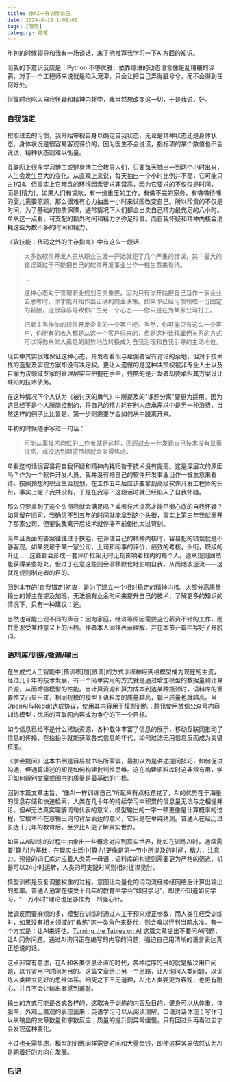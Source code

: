```yaml
---
title: 像AI一样训练自己
date: 2024-8-18 1:08:00
tags: [随笔]
category: 随笔
---
```


年初的时候领导和我有一场谈话，末了他推荐我学习一下AI方面的知识。

而我的下意识反应是：Python 不够优雅，依靠缩进的动态语言像是乱糟糟的涂鸦，对于一个工程师来说就是陷入泥潭，只会让把自己弄得脏兮兮，而不会得到任何好处。

但彼时我陷入自我怀疑和精神内耗中，我当然想改变这一切，于是我说，好。



### 自我锚定

按照过去的习惯，我开始审视自身以确定自我状态，无论是精神状态还是身体状态。身体状况是很容易客观评价的，因为医生不会说谎，指标项的某个数值也不会说谎，精神状态则难以衡量。

互联网上很多学习博主或健身博主会教导人们，只要每天抽出一到两个小时出来，人生会发生巨大的变化。从直观上来说，每天抽出一个小时比例并不高，它可能只占1/24。但事实上它暗含的环境因素要求非常高，因为它要求的不仅仅是时间，而是[精力]。如果人们有贷款，有一份重压的工作，有做不完的家务，有嗷嗷待哺的婴儿需要照顾，那么很难有心力抽出一小时来试图改变自己。所以珍贵的不仅是时间，为了基础的物质保障，通常情况下人们都会出卖自己精力最充足的八小时。单从这一点看，可支配的额外时间和精力才弥足珍贵。而自我怀疑和精神内核会消耗这些为数不多的时间和精力。

《软技能：代码之外的生存指南》中有这么一段话：

> 大多数软件开发人员从职业生涯一开始就犯了几个严重的错误，其中最大的错误莫过于不能把自己的软件开发事业当作一桩生意来看待。
>
> ...
>
> 这种心态对于管理职业规划至关重要。因为只有你开始把自己当作一家企业去思考时，你才能开始作出正确的商业决策。如果你已经习惯领取一份固定的薪酬，这很容易导致你产生另一个心态——你只是在为某家公司打工。
>
> 把雇主当作你的软件开发企业的一个客户吧。当然，你可能只有这么一个客户，你所有的收入都是从这一个客户得来的，但是这种诠释雇佣关系的方式可以将你从仰人鼻息的弱势地位转换成为自我治理和自我引导的主动地位。

现实中其实很难保证这种心态，开发者看似与雇佣者留有讨论的余地，但对于技术栈的选型及实现方案却没有决定权。更让人遗憾的是这种决策权被非专业人士以及自喻为该领域专家的管理层牢牢把握在手中，残酷的是开发者却要承担其方案设计缺陷的技术债务。

在这种情况下个人认为《被讨厌的勇气》中所提及的"课题分离"要更为适用。因为这已经不是个人所能控制的，将自己的精力耗在别人应承需求中是另一种浪费，当然这样的例子比比皆是，第一步则需要学会如何从中脱离开来。

年初的时候随手写过一句话：

> 可能从事技术岗位的工作者就是这样，回顾过去一年发现自己技术没有显著提高，或没达到期望目标就会变得焦虑。

单看这句话很容易将自我怀疑和精神内耗归咎于技术没有提高。这是深层次的原因吗？作为一个软件开发人员，我并没有把自己的软件开发事业当作一桩生意来看待，按照预想的职业生涯规划，在工作五年后应该要拿到高级软件开发工程师的头衔，事实上呢？我并没有，于是在我写下这段话时就已经陷入了自我怀疑。

那么只要拿到了这个头衔我就会满足吗？或者技术提高才能平衡心底的自我怀疑？如果留在旧司，我确信不到五年的时间就能拿到这个头衔，事实上第三年我就离开了那家公司，但要说我离开后技术就停滞不前倒也太过苛刻。

简单且表面的答案往往过于狭隘，在评估自己的精神内核时，容易犯的错误就是不够客观。如果受雇于某一家公司，上司和同事的评价，绩效的考核，头衔，职级的升迁……这些都会形成一套评价框架无时无刻影响着框内的每个人。遵从规则固然能获得某些好处，但过于在意这些则会潜移默化地影响自我，从而随波逐流——这就是规则制定者的目的。

回到本节的[自我锚定]初衷，是为了建立一个相对稳定的精神内核。大部分高质量输出的博主在提及加班，无法拥有业余时间来提升自己的技术，了解更多的知识的情况下，只有一种建议：逃。

当然也可能出现不同的声音：因为家庭，经济等原因需要这份薪资不错的工作，而甘愿忍受某种意义上的压榨。作者本人同样表示理解，并在本节开篇中写好了开脱词。



### 语料库/训练/微调/输出

在生成式人工智能中[预训练]加[微调]的方式训练神经网络模型成为现在的主流，经过几十年的技术发展，有一个简单实用的方式就是通过增加模型的数据量和计算资源，从而增强模型的性能。当计算资源和算力成本到达某种瓶颈时，语料库的重要性又凸显出来，相同规模的模型下语料库的质量越高，输出质量也就越高。当OpenAI与Reddit达成协议，使用其内容用于模型训练；腾讯使用微信公众号内容训练模型；优质的互联网内容成为争夺的下一个目标。

如今信息已经不是什么稀缺资源，各种载体丰富了信息的展示，移动互联网推动了信息的传播，在抬抬手就能获取各式信息的年代，如何过滤无用信息反而成为关键技能。

《学会提问》这本书倒是容易被书名所蒙骗，最初以为是讲述提问技巧，如何促进沟通，但通篇讲述的却是如何构建批判性思维。这在构建语料库时这非常有用，学习如何辨别文章或图书的质量是最基础的门槛。

回到本篇文章主旨，“像AI一样训练自己”听起来有点标题党了，AI的优势在于海量的信息存储和快速检索，人类在几十年的持续学习中积累的信息量无法与之相提并论。但AI无法真实理解词句代表的意义，模型输出的一字一顿更像是计算概率的过程，它根本不在意输出词句背后表达的意义，它只是在单纯猜测。普通人在经历过长达十几年的教育后，至少比AI更了解真实世界。

如果从AI训练的过程中抽象出一些概念对应到真实世界，比如在训练AI时，通常需要[算力]为基础，在现实生活中[算力]更像是第一节中所提及的时间，精力，注意力。预设的词汇库对应着人类第一母语；语料库的构建则需要更为严格的筛选，机器可以24小时运转，人类的可支配时间则相对捉襟见肘。

模型训练是反复调整权重的过程，意图让向量化的词句流经神经网络后计算出输出的概率。普通人通常在接受十几年的教育中学会“如何学习”，即使不知道如何学习，“一万小时”理论也足够作为一剂强心针。

微调反而要麻烦的多，模型在训练时通过人工干预来矫正参数，而人类在经受训练时，如果没有相关领域的"教练"这一类角色来替代，则会难以评判当前水准。有一个方式是：让AI来评估。[Turning the Tables on AI](https://ia.net/topics/turning-the-tables-on-ai) 这篇文章提出不要问AI问题，让AI问你问题。通过AI询问正在编写的内容的问题，强迫自己用清晰的语言表达真正想说的话。

这点非常有意思，在AI和各类信息泛滥的时代，各种程序的目的就是解决用户问题，以节省用户时间为目的。这篇文章给出另一个思路，让AI询问人类问题，以训练人类建立更好的思维体系。细究之下不无道理，AI比人类要更为客观，也更有耐心，并且不会让输出者感到羞耻。

输出的方式可能是各式各样的，这取决于训练的内容及目的，健身可以从体重，体脂率，外观上直观的表现出来；英语学习可以从阅读理解，口语对话体现；写作可以从输出的文章数量和字数反应；质量的提升则异常缓慢，只有回过头再看过去才会发现这种变化。

不过也无需焦虑，模型的训练同样需要时间和大量金钱，即使这样各界依然认为AI是朝着好的方向在发展。



### 后记









